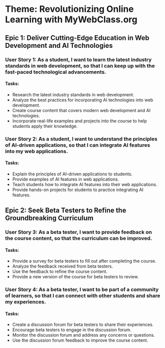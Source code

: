 # Theme: Revolutionizing Online Learning with MyWebClass.org

## Epic 1: Deliver Cutting-Edge Education in Web Development and AI Technologies

### User Story 1: As a student, I want to learn the latest industry standards in web development, so that I can keep up with the fast-paced technological advancements.

#### Tasks:
- Research the latest industry standards in web development.
- Analyze the best practices for incorporating AI technologies into web development.
- Create course content that covers modern web development and AI technologies.
- Incorporate real-life examples and projects into the course to help students apply their knowledge.


### User Story 2: As a student, I want to understand the principles of AI-driven applications, so that I can integrate AI features into my web applications.

#### Tasks:
- Explain the principles of AI-driven applications to students.
- Provide examples of AI features in web applications.
- Teach students how to integrate AI features into their web applications.
- Provide hands-on projects for students to practice integrating AI features.

## Epic 2: Seek Beta Testers to Refine the Groundbreaking Curriculum

### User Story 3: As a beta tester, I want to provide feedback on the course content, so that the curriculum can be improved.

#### Tasks:
- Provide a survey for beta testers to fill out after completing the course.
- Analyze the feedback received from beta testers.
- Use the feedback to refine the course content.
- Provide a new version of the course for beta testers to review.


### User Story 4: As a beta tester, I want to be part of a community of learners, so that I can connect with other students and share my experiences.

#### Tasks:
- Create a discussion forum for beta testers to share their experiences.
- Encourage beta testers to engage in the discussion forum.
- Monitor the discussion forum and address any concerns or questions.
- Use the discussion forum feedback to improve the course content.

